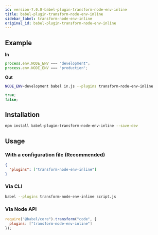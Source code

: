 ```yaml
---
id: version-7.0.0-babel-plugin-transform-node-env-inline
title: babel-plugin-transform-node-env-inline
sidebar_label: transform-node-env-inline
original_id: babel-plugin-transform-node-env-inline
---
```



## Example

**In**

```javascript
process.env.NODE_ENV === "development";
process.env.NODE_ENV === "production";
```

**Out**

```sh
NODE_ENV=development babel in.js --plugins transform-node-env-inline
```

```javascript
true;
false;
```

## Installation

```sh
npm install babel-plugin-transform-node-env-inline --save-dev
```

## Usage

### With a configuration file (Recommended)

```json
{
  "plugins": ["transform-node-env-inline"]
}
```

### Via CLI

```sh
babel --plugins transform-node-env-inline script.js
```

### Via Node API

```javascript
require("@babel/core").transform("code", {
  plugins: ["transform-node-env-inline"]
});
```

